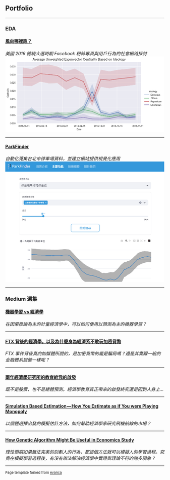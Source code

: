 ## Portfolio

---

### EDA

#### [風向哪裡跑？](/Projects/US%20Election%202016.html)

*美國 2016 總統大選時期 Facebook 粉絲專頁與用戶行為的社會網路探討*
<img src="images/us_election_banner.png"/>

---
#### [ParkFinder](https://parkfinder.streamlit.app/)

*自動化蒐集台北市停車場資料，並建立網站提供視覺化應用*
<img src="images/demo_web.png"/>

---

### Medium 選集

#### [機器學習 vs 經濟學](https://medium.com/@ted21019/機器學習-vs-經濟學-3ec7068556cc)

*在因果推論為主的計量經濟學中，可以如何使用以預測為主的機器學習？*

---
#### [FTX 背後的經濟學，以及為什麼身為經濟系不敢玩加密貨幣](https://medium.com/@ted21019/ftx-背後的經濟學-以及為什麼身為經濟系不敢玩加密貨幣-7bbed86d496f)

*FTX 事件背後真的如媒體所說的，是加密貨幣的龐是騙局嗎？還是其實跟一般的金融體系崩盤一樣呢？*

---
#### [兩年經濟學研究所的教育給我的啟發](https://medium.com/@ted21019/兩年經濟學研究所的教育給我的啟發-441cf10f277a)

*既不是股票，也不是總體預測。經濟學教育真正帶來的啟發終究還是回到人身上...*

---
#### [Simulation Based Estimation — How You Estimate as if You were Playing Monopoly](https://medium.com/@ted21019/simulation-based-estimation-how-you-estimate-as-if-you-were-playing-monopoly-bcfc6f3aba65)

*以個體選擇出發的模擬估計方法，如何幫助經濟學家研究飛機航線的市場？*

---
#### [How Genetic Algorithm Might Be Useful in Economics Study](https://medium.com/@ted21019/how-genetic-algorithm-might-be-useful-in-economics-study-25f761a3446a)

*理性預期如果無法完美的刻劃人的行為，那這個方法就可以模擬人的學習過程。究竟在模擬學習過程後，有沒有辦法解決經濟學中實證與理論不符的諸多現象？*

---
<p style="font-size:11px">Page template forked from <a href="https://github.com/evanca/quick-portfolio">evanca</a></p>
<!-- Remove above link if you don't want to attibute -->
